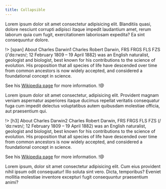 ```yaml
---
title: Collapsible
---
```


Lorem ipsum dolor sit amet consectetur adipisicing elit. Blanditiis quasi, dolore nesciunt corrupti adipisci itaque impedit laudantium amet, rerum laborum quia cum fugit, exercitationem laboriosam expedita? Ea sint consequuntur dolore.

!> [span] About Charles Darwin1
Charles Robert Darwin, FRS FRGS FLS FZS (/ˈdɑːrwɪn/; 12 February 1809 – 19 April 1882) was an English naturalist, geologist and biologist, best known for his contributions to the science of evolution. His proposition that all species of life have descended over time from common ancestors is now widely accepted, and considered a foundational concept in science.

See his [Wikipedia page](https://en.wikipedia.org/wiki/Charles_Darwin) for more information.
!@

Lorem ipsum dolor sit amet consectetur, adipisicing elit. Provident magnam veniam aspernatur asperiores itaque ducimus repellat veritatis consequatur fuga cum impedit delectus voluptatibus autem quibusdam molestiae officia, aut praesentium qui.

!> [h3] About Charles Darwin2
Charles Robert Darwin, FRS FRGS FLS FZS (/ˈdɑːrwɪn/; 12 February 1809 – 19 April 1882) was an English naturalist, geologist and biologist, best known for his contributions to the science of evolution. His proposition that all species of life have descended over time from common ancestors is now widely accepted, and considered a foundational concept in science.

See his [Wikipedia page](https://en.wikipedia.org/wiki/Charles_Darwin) for more information.
!@

Lorem ipsum, dolor sit amet consectetur adipisicing elit. Cum eius provident nihil ipsum odit consequatur! Illo soluta sint vero. Dicta, temporibus? Eveniet mollitia molestiae inventore excepturi fugit consequuntur praesentium animi?